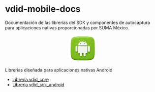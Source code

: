 # vdid-mobile-docs

Documentación de las librerías del SDK y componentes de autocaptura para aplicaciones nativas proporcionadas por SUMA México.

<p align="center">
  <img src="./assets/android.png" width="90" alt="Android Logo" />
</p>

Librerias diseñada para aplicaciones nativas Android

- [Librería vdid_core](/LibraryVdidCore.md)
- [Librería vdid_sdk_android](/LibraryVdidSdkAndroid.md)
